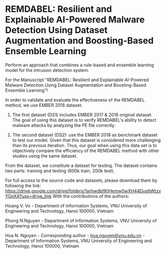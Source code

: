 
# REMDABEL: Resilient and Explainable AI-Powered Malware Detection Using Dataset Augmentation and Boosting-Based Ensemble Learning


Perform an approach that combines a rule-based and ensemble learning model for the intrusion detection system.

For the Manuscript "REMDABEL: Resilient and Explainable AI-Powered Malware Detection Using Dataset Augmentation and Boosting-Based Ensemble Learning"!

In order to validate and evaluate the effectiveness of the REMDABEL method, we use EMBER 2018 dataset.

1. The first dataset (DS1) includes EMBER 2017 & 2018 original dataset. The goal of using this dataset is to verify REMDABEL's ability to detect malware attacks by analyzing the PE file correctly.

2. The second dataset (DS2):  use the EMBER 2018 as benchmark dataset to test our model. Given that this dataset is considered more challenging than its previous iteration. Thus, our goal when using this data set is to objectively compare the efficiency of the REMDABEL method with other studies using the same dataset.

From the dataset, we constitute a dataset for testing. The dataset contains two parts: training and testing (600k train, 200k test).

For full access to the source code and datasets, please download them by following the link: 
https://drive.google.com/drive/folders/1arhwdbl90Hemw0wXH44DuphWtzvYGpXA?usp=drive_link
With the contributions of the authors:

Hoang V. Vo - Department of Information Systems, VNU University of Engineering and Technology, Hanoi 100000, Vietnam

Phong N.Nguyen - Department of Information Systems, VNU University of Engineering and Technology, Hanoi 100000, Vietnam

Hoa N. Nguyen - Corresponding author - hoa.nguyen@vnu.edu.vn - Department of Information Systems, VNU University of Engineering and Technology, Hanoi 100000, Vietnam


